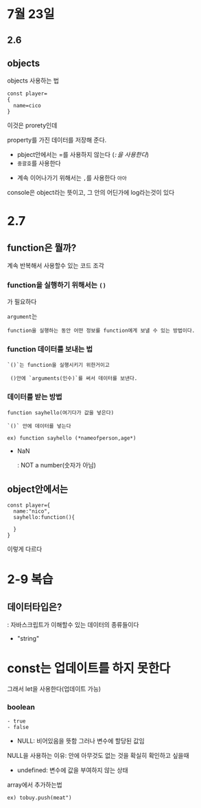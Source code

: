# 7월 23일

## 2.6

## objects

objects 사용하는 법

    const player=
    {
      name=cico
    }

이것은 prorety인데

property를 가진 데이터를 저장해 준다.

- pbject안에서는 =를 사용하지 않는다
  (_`:`을 사용한다_)
- `중괄호`를 사용한다

* 계속 이어나가기 위해서는 `,`를 사용한다
  `아아`

console은 object라는 뜻이고, 그 안의 어딘가에 log라는것이 있다

# 2.7

## function은 뭘까?

계속 반복해서 사용할수 있는 코드 조각

### function을 실행하기 위해서는 `()`

가 필요하다

`argument`는

    function을 실행하는 동안 어떤 정보를 function에게 보낼 수 있는 방법이다.

### function 데이터를 보내는 법

    `()`는 function을 실행시키기 위한거이고

     ()안에 `arguments(인수)`를 써서 데이터를 보낸다.

### 데이터를 받는 방법

    function sayhello(여기다가 값을 넣은다)

    `()` 안에 데이터를 넣는다

    ex) function sayhello (*nameofperson,age*)

- NaN

  : NOT a number(숫자가 아님)

## object안에서는

    const player={
      name:"nico",
      sayhello:function(){

      }
    }

이렇게 다르다

# 2-9 복습

## 데이터타입은?

: 자바스크립트가 이해할수 있는 데이터의 종류들이다

- "string"

# const는 업데이트를 하지 못한다

그래서 let을 사용한다(업데이트 가능)

### boolean

    - true
    - false

- NULL: 비어있음을 뜻함
  그러나 변수에 할당된 값임

NULL을 사용하는 이유: 안에 아무것도 없는 것을 확실히 확인하고 싶을때

- undefined: 변수에 값을 부여하지 않는 상태

array에서 추가하는법

    ex) tobuy.push(meat")
